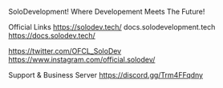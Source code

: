 SoloDevelopment!
Where Developement Meets The Future!

Official Links
https://solodev.tech/ docs.solodevelopment.tech
https://docs.solodev.tech/

https://twitter.com/OFCL_SoloDev
https://www.instagram.com/official.solodev/


Support & Business Server
https://discord.gg/Trm4FFqdny
